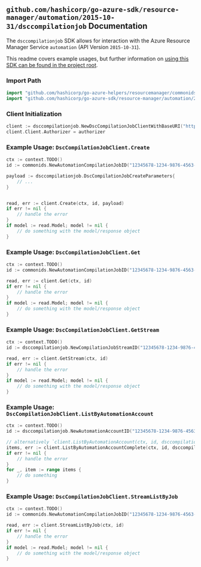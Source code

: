 
## `github.com/hashicorp/go-azure-sdk/resource-manager/automation/2015-10-31/dsccompilationjob` Documentation

The `dsccompilationjob` SDK allows for interaction with the Azure Resource Manager Service `automation` (API Version `2015-10-31`).

This readme covers example usages, but further information on [using this SDK can be found in the project root](https://github.com/hashicorp/go-azure-sdk/tree/main/docs).

### Import Path

```go
import "github.com/hashicorp/go-azure-helpers/resourcemanager/commonids"
import "github.com/hashicorp/go-azure-sdk/resource-manager/automation/2015-10-31/dsccompilationjob"
```


### Client Initialization

```go
client := dsccompilationjob.NewDscCompilationJobClientWithBaseURI("https://management.azure.com")
client.Client.Authorizer = authorizer
```


### Example Usage: `DscCompilationJobClient.Create`

```go
ctx := context.TODO()
id := commonids.NewAutomationCompilationJobID("12345678-1234-9876-4563-123456789012", "example-resource-group", "automationAccountValue", "compilationJobIdValue")

payload := dsccompilationjob.DscCompilationJobCreateParameters{
	// ...
}


read, err := client.Create(ctx, id, payload)
if err != nil {
	// handle the error
}
if model := read.Model; model != nil {
	// do something with the model/response object
}
```


### Example Usage: `DscCompilationJobClient.Get`

```go
ctx := context.TODO()
id := commonids.NewAutomationCompilationJobID("12345678-1234-9876-4563-123456789012", "example-resource-group", "automationAccountValue", "compilationJobIdValue")

read, err := client.Get(ctx, id)
if err != nil {
	// handle the error
}
if model := read.Model; model != nil {
	// do something with the model/response object
}
```


### Example Usage: `DscCompilationJobClient.GetStream`

```go
ctx := context.TODO()
id := dsccompilationjob.NewCompilationJobStreamID("12345678-1234-9876-4563-123456789012", "example-resource-group", "automationAccountValue", "jobIdValue", "jobStreamIdValue")

read, err := client.GetStream(ctx, id)
if err != nil {
	// handle the error
}
if model := read.Model; model != nil {
	// do something with the model/response object
}
```


### Example Usage: `DscCompilationJobClient.ListByAutomationAccount`

```go
ctx := context.TODO()
id := dsccompilationjob.NewAutomationAccountID("12345678-1234-9876-4563-123456789012", "example-resource-group", "automationAccountValue")

// alternatively `client.ListByAutomationAccount(ctx, id, dsccompilationjob.DefaultListByAutomationAccountOperationOptions())` can be used to do batched pagination
items, err := client.ListByAutomationAccountComplete(ctx, id, dsccompilationjob.DefaultListByAutomationAccountOperationOptions())
if err != nil {
	// handle the error
}
for _, item := range items {
	// do something
}
```


### Example Usage: `DscCompilationJobClient.StreamListByJob`

```go
ctx := context.TODO()
id := commonids.NewAutomationCompilationJobID("12345678-1234-9876-4563-123456789012", "example-resource-group", "automationAccountValue", "compilationJobIdValue")

read, err := client.StreamListByJob(ctx, id)
if err != nil {
	// handle the error
}
if model := read.Model; model != nil {
	// do something with the model/response object
}
```
